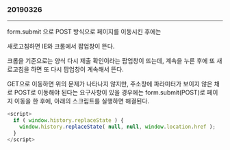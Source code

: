### 20190326
---
form.submit 으로 POST 방식으로 페이지를 이동시킨 후에는

새로고침하면 IE와 크롬에서 팝업창이 뜬다.

크롬을 기준으로는 양식 다시 제출 확인이라는 팝업창이 뜨는데, 계속을 누른 후에 또 새로고침을 하면 또 다시 팝업창이 계속해서 뜬다.

GET으로 이동하면 위의 문제가 나타나지 않지만, 주소창에 파라미터가 보이지 않은 채로 POST로 이동해야 된다는 요구사항이 있을 경우에는 form.submit(POST)로 페이지 이동을 한 후에, 아래의 스크립트를 실행하면 해결된다.

```javascript
<script>
  if ( window.history.replaceState ) {
    window.history.replaceState( null, null, window.location.href );
  }
</script>
```